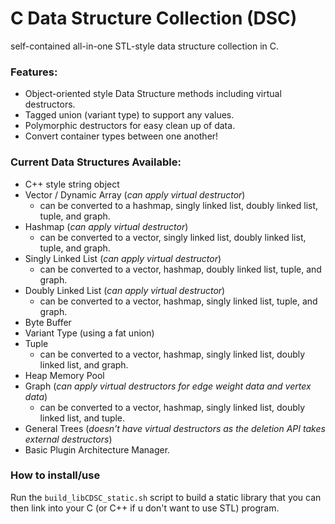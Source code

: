 # C Data Structure Collection (DSC)
self-contained all-in-one STL-style data structure collection in C.

### Features:
* Object-oriented style Data Structure methods including virtual destructors.
* Tagged union (variant type) to support any values.
* Polymorphic destructors for easy clean up of data.
* Convert container types between one another!

### Current Data Structures Available:
* C++ style string object
* Vector / Dynamic Array (*can apply virtual destructor*)
	* can be converted to a hashmap, singly linked list, doubly linked list, tuple, and graph.
* Hashmap (*can apply virtual destructor*)
	* can be converted to a vector, singly linked list, doubly linked list, tuple, and graph.
* Singly Linked List (*can apply virtual destructor*)
	* can be converted to a vector, hashmap, doubly linked list, tuple, and graph.
* Doubly Linked List (*can apply virtual destructor*)
	* can be converted to a vector, hashmap, singly linked list, tuple, and graph.
* Byte Buffer
* Variant Type (using a fat union)
* Tuple
	* can be converted to a vector, hashmap, singly linked list, doubly linked list, and graph.
* Heap Memory Pool
* Graph (*can apply virtual destructors for edge weight data and vertex data*)
	* can be converted to a vector, hashmap, singly linked list, doubly linked list, and tuple.
* General Trees (*doesn't have virtual destructors as the deletion API takes external destructors*)
* Basic Plugin Architecture Manager.

### How to install/use
Run the `build_libCDSC_static.sh` script to build a static library that you can then link into your C (or C++ if u don't want to use STL) program.
